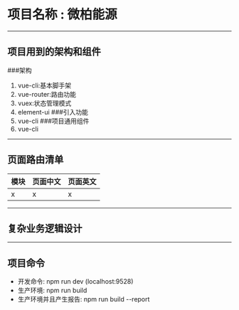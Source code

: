 # 项目名称 : 微柏能源

---

## 项目用到的架构和组件

###架构

1. vue-cli:基本脚手架
2. vue-router:路由功能
3. vuex:状态管理模式
4. element-ui ###引入功能
5. vue-cli ###项目通用组件
6. vue-cli

---

## 页面路由清单

| 模块 | 页面中文 | 页面英文 |
| ---- | -------- | -------- |
| x    | x        | x        |

---

## 复杂业务逻辑设计

---

## 项目命令

- 开发命令: npm run dev (localhost:9528)
- 生产环境: npm run build
- 生产环境并且产生报告: npm run build --report
